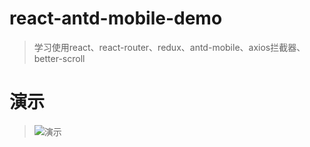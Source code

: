 # react-antd-mobile-demo
> 学习使用react、react-router、redux、antd-mobile、axios拦截器、better-scroll
# 演示
>![演示](https://github.com/LeeRayno/react-antd-mobile-demo/blob/master/screenshots/screen.gif)